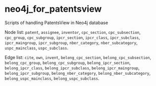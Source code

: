 # neo4j_for_patentsview
Scripts of handling PatentsView in Neo4j database

Node list: `patent`, `assignee`, `inventor`, `cpc_section`, `cpc_subsection`, `cpc_group`, `cpc_subgroup`, `ipcr_section`, `ipcr_class`, `ipcr_subclass`, `ipcr_maingroup`, `ipcr_subgroup`, `nber_category`, `nber_subcategory`, `uspc_mainclass`, `uspc_subclass`.

Edge list: `cite`, `own`, `invent`, `belong_cpc_section`, `belong_cpc_subsection`, `belong_cpc_group`, `belong_cpc_subgroup`, `belong_ipcr_section`, `belong_ipcr_class`, `belong_ipcr_subclass`, `belong_ipcr_maingroup`, `belong_ipcr_subgroup`, `belong_nber_category`, `belong_nber_subcategory`, `belong_uspc_mainclass`, `belong_uspc_subclass`.
